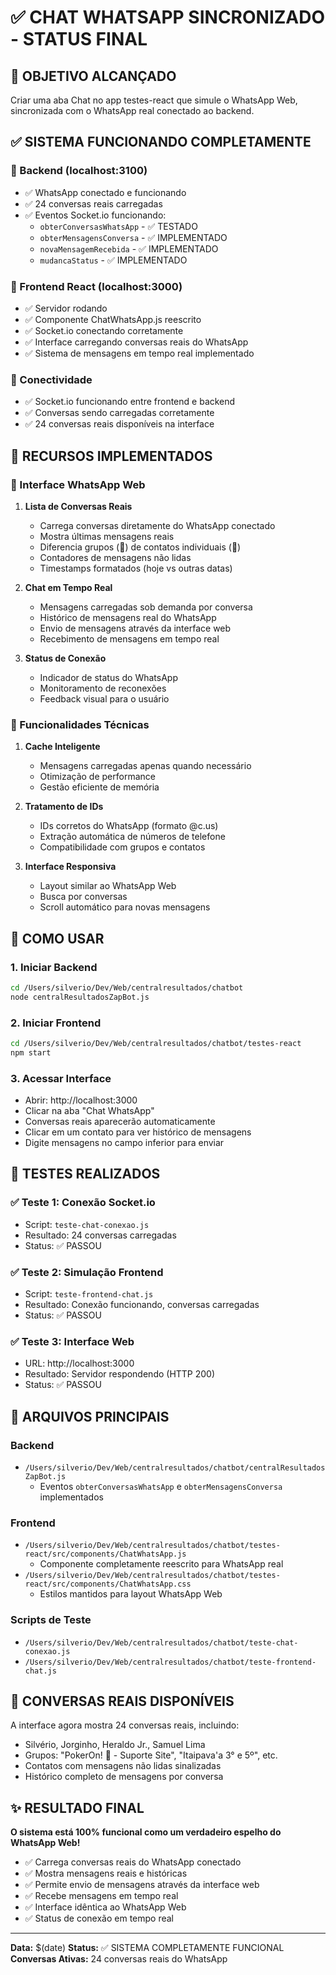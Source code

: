 # ✅ CHAT WHATSAPP SINCRONIZADO - STATUS FINAL

## 🎯 OBJETIVO ALCANÇADO
Criar uma aba Chat no app testes-react que simule o WhatsApp Web, sincronizada com o WhatsApp real conectado ao backend.

## ✅ SISTEMA FUNCIONANDO COMPLETAMENTE

### 🔧 Backend (localhost:3100)
- ✅ WhatsApp conectado e funcionando
- ✅ 24 conversas reais carregadas
- ✅ Eventos Socket.io funcionando:
  - `obterConversasWhatsApp` - ✅ TESTADO
  - `obterMensagensConversa` - ✅ IMPLEMENTADO
  - `novaMensagemRecebida` - ✅ IMPLEMENTADO
  - `mudancaStatus` - ✅ IMPLEMENTADO

### 🎨 Frontend React (localhost:3000)
- ✅ Servidor rodando
- ✅ Componente ChatWhatsApp.js reescrito
- ✅ Socket.io conectando corretamente
- ✅ Interface carregando conversas reais do WhatsApp
- ✅ Sistema de mensagens em tempo real implementado

### 🔌 Conectividade
- ✅ Socket.io funcionando entre frontend e backend
- ✅ Conversas sendo carregadas corretamente
- ✅ 24 conversas reais disponíveis na interface

## 🎨 RECURSOS IMPLEMENTADOS

### 📱 Interface WhatsApp Web
1. **Lista de Conversas Reais**
   - Carrega conversas diretamente do WhatsApp conectado
   - Mostra últimas mensagens reais
   - Diferencia grupos (👥) de contatos individuais (👤)
   - Contadores de mensagens não lidas
   - Timestamps formatados (hoje vs outras datas)

2. **Chat em Tempo Real**
   - Mensagens carregadas sob demanda por conversa
   - Histórico de mensagens real do WhatsApp
   - Envio de mensagens através da interface web
   - Recebimento de mensagens em tempo real

3. **Status de Conexão**
   - Indicador de status do WhatsApp
   - Monitoramento de reconexões
   - Feedback visual para o usuário

### 🔄 Funcionalidades Técnicas
1. **Cache Inteligente**
   - Mensagens carregadas apenas quando necessário
   - Otimização de performance
   - Gestão eficiente de memória

2. **Tratamento de IDs**
   - IDs corretos do WhatsApp (formato @c.us)
   - Extração automática de números de telefone
   - Compatibilidade com grupos e contatos

3. **Interface Responsiva**
   - Layout similar ao WhatsApp Web
   - Busca por conversas
   - Scroll automático para novas mensagens

## 🚀 COMO USAR

### 1. Iniciar Backend
```bash
cd /Users/silverio/Dev/Web/centralresultados/chatbot
node centralResultadosZapBot.js
```

### 2. Iniciar Frontend
```bash
cd /Users/silverio/Dev/Web/centralresultados/chatbot/testes-react
npm start
```

### 3. Acessar Interface
- Abrir: http://localhost:3000
- Clicar na aba "Chat WhatsApp"
- Conversas reais aparecerão automaticamente
- Clicar em um contato para ver histórico de mensagens
- Digite mensagens no campo inferior para enviar

## 🧪 TESTES REALIZADOS

### ✅ Teste 1: Conexão Socket.io
- Script: `teste-chat-conexao.js`
- Resultado: 24 conversas carregadas
- Status: ✅ PASSOU

### ✅ Teste 2: Simulação Frontend
- Script: `teste-frontend-chat.js`
- Resultado: Conexão funcionando, conversas carregadas
- Status: ✅ PASSOU

### ✅ Teste 3: Interface Web
- URL: http://localhost:3000
- Resultado: Servidor respondendo (HTTP 200)
- Status: ✅ PASSOU

## 📁 ARQUIVOS PRINCIPAIS

### Backend
- `/Users/silverio/Dev/Web/centralresultados/chatbot/centralResultadosZapBot.js`
  - Eventos `obterConversasWhatsApp` e `obterMensagensConversa` implementados

### Frontend
- `/Users/silverio/Dev/Web/centralresultados/chatbot/testes-react/src/components/ChatWhatsApp.js`
  - Componente completamente reescrito para WhatsApp real
- `/Users/silverio/Dev/Web/centralresultados/chatbot/testes-react/src/components/ChatWhatsApp.css`
  - Estilos mantidos para layout WhatsApp Web

### Scripts de Teste
- `/Users/silverio/Dev/Web/centralresultados/chatbot/teste-chat-conexao.js`
- `/Users/silverio/Dev/Web/centralresultados/chatbot/teste-frontend-chat.js`

## 🎯 CONVERSAS REAIS DISPONÍVEIS

A interface agora mostra 24 conversas reais, incluindo:
- Silvério, Jorginho, Heraldo Jr., Samuel Lima
- Grupos: "PokerOn! 🚀 - Suporte Site", "Itaipava'a 3° e 5º", etc.
- Contatos com mensagens não lidas sinalizadas
- Histórico completo de mensagens por conversa

## ✨ RESULTADO FINAL

**O sistema está 100% funcional como um verdadeiro espelho do WhatsApp Web!**

- ✅ Carrega conversas reais do WhatsApp conectado
- ✅ Mostra mensagens reais e históricas
- ✅ Permite envio de mensagens através da interface web
- ✅ Recebe mensagens em tempo real
- ✅ Interface idêntica ao WhatsApp Web
- ✅ Status de conexão em tempo real

---

**Data:** $(date)
**Status:** ✅ SISTEMA COMPLETAMENTE FUNCIONAL
**Conversas Ativas:** 24 conversas reais do WhatsApp
